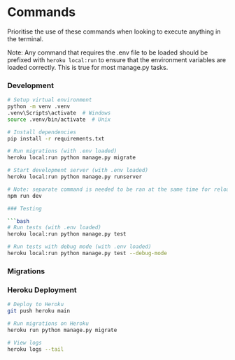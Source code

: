 # Commands

Prioritise the use of these commands when looking to execute anything in the terminal.

Note: Any command that requires the .env file to be loaded should be prefixed with `heroku local:run` to ensure that the environment variables are loaded correctly. This is true for most manage.py tasks.

### Development

```bash
# Setup virtual environment
python -m venv .venv
.venv\Scripts\activate  # Windows
source .venv/bin/activate  # Unix

# Install dependencies
pip install -r requirements.txt

# Run migrations (with .env loaded)
heroku local:run python manage.py migrate

# Start development server (with .env loaded)
heroku local:run python manage.py runserver

# Note: separate command is needed to be ran at the same time for reloading tailwind styles in development
npm run dev

### Testing

```bash
# Run tests (with .env loaded)
heroku local:run python manage.py test

# Run tests with debug mode (with .env loaded)
heroku local:run python manage.py test --debug-mode
```

### Migrations


### Heroku Deployment

```bash
# Deploy to Heroku
git push heroku main

# Run migrations on Heroku
heroku run python manage.py migrate

# View logs
heroku logs --tail
```
